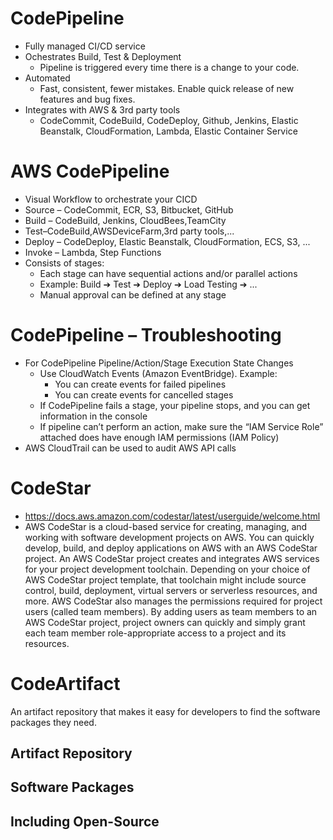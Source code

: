 # CodePipeline
- Fully managed CI/CD service
- Ochestrates Build, Test & Deployment
    - Pipeline is triggered every time there is a change to your code.
- Automated
    - Fast, consistent, fewer mistakes. Enable quick release of new features and bug fixes.
- Integrates with AWS & 3rd party tools
    - CodeCommit, CodeBuild, CodeDeploy, Github, Jenkins, Elastic Beanstalk, CloudFormation, Lambda, Elastic Container Service

# AWS CodePipeline

* Visual Workflow to orchestrate your CICD
* Source – CodeCommit, ECR, S3, Bitbucket, GitHub
* Build – CodeBuild, Jenkins, CloudBees,TeamCity
* Test–CodeBuild,AWSDeviceFarm,3rd party tools,...
* Deploy – CodeDeploy, Elastic Beanstalk, CloudFormation, ECS, S3, ...
* Invoke – Lambda, Step Functions
* Consists of stages:
    * Each stage can have sequential actions and/or parallel actions
    * Example: Build ➔ Test ➔ Deploy ➔ Load Testing ➔ ...
    * Manual approval can be defined at any stage

# CodePipeline – Troubleshooting

* For CodePipeline Pipeline/Action/Stage Execution State Changes
    * Use CloudWatch Events (Amazon EventBridge). Example: 
        * You can create events for failed pipelines
        * You can create events for cancelled stages
    * If CodePipeline fails a stage, your pipeline stops, and you can get information in the console
    * If pipeline can’t perform an action, make sure the “IAM Service Role” attached does have enough IAM permissions (IAM Policy)
* AWS CloudTrail can be used to audit AWS API calls


# CodeStar
- <https://docs.aws.amazon.com/codestar/latest/userguide/welcome.html>
- AWS CodeStar is a cloud-based service for creating, managing, and working with software development projects on AWS. You can quickly develop, build, and deploy applications on AWS with an AWS CodeStar project. An AWS CodeStar project creates and integrates AWS services for your project development toolchain. Depending on your choice of AWS CodeStar project template, that toolchain might include source control, build, deployment, virtual servers or serverless resources, and more. AWS CodeStar also manages the permissions required for project users (called team members). By adding users as team members to an AWS CodeStar project, project owners can quickly and simply grant each team member role-appropriate access to a project and its resources.

# CodeArtifact
An artifact repository that makes it easy for developers to find the software packages they need.
## Artifact Repository
## Software Packages
## Including Open-Source
